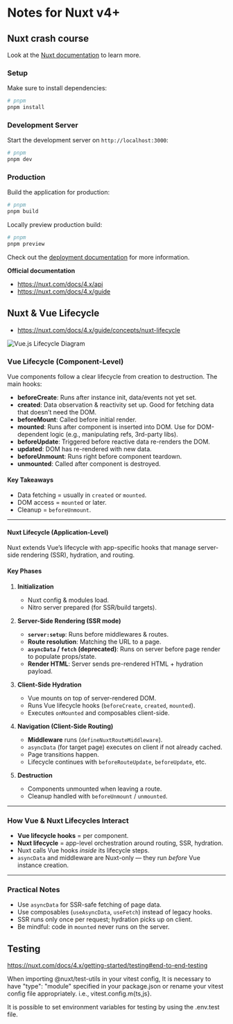 # Notes for Nuxt v4+

## Nuxt crash course

Look at the [Nuxt documentation](https://nuxt.com/docs/getting-started/introduction) to learn more.

### Setup

Make sure to install dependencies:

```bash
# pnpm
pnpm install
```

### Development Server

Start the development server on `http://localhost:3000`:

```bash
# pnpm
pnpm dev
```

### Production

Build the application for production:

```bash
# pnpm
pnpm build
```

Locally preview production build:

```bash
# pnpm
pnpm preview
```

Check out the [deployment documentation](https://nuxt.com/docs/getting-started/deployment) for more information.

**Official documentation**

- https://nuxt.com/docs/4.x/api
- https://nuxt.com/docs/4.x/guide

## Nuxt & Vue Lifecycle

- https://nuxt.com/docs/4.x/guide/concepts/nuxt-lifecycle

![Vue.js Lifecycle Diagram](https://vuejs.org/assets/lifecycle.MuZLBFAS.png)

### Vue Lifecycle (Component-Level)

Vue components follow a clear lifecycle from creation to destruction. The main hooks:

- **beforeCreate**: Runs after instance init, data/events not yet set.
- **created**: Data observation & reactivity set up. Good for fetching data that doesn’t need the DOM.
- **beforeMount**: Called before initial render.
- **mounted**: Runs after component is inserted into DOM. Use for DOM-dependent logic (e.g., manipulating refs, 3rd-party libs).
- **beforeUpdate**: Triggered before reactive data re-renders the DOM.
- **updated**: DOM has re-rendered with new data.
- **beforeUnmount**: Runs right before component teardown.
- **unmounted**: Called after component is destroyed.

#### Key Takeaways

- Data fetching = usually in `created` or `mounted`.
- DOM access = `mounted` or later.
- Cleanup = `beforeUnmount`.

---

#### Nuxt Lifecycle (Application-Level)

Nuxt extends Vue’s lifecycle with app-specific hooks that manage server-side rendering (SSR), hydration, and routing.

#### Key Phases

1. **Initialization**
   - Nuxt config & modules load.
   - Nitro server prepared (for SSR/build targets).

2. **Server-Side Rendering (SSR mode)**
   - **`server:setup`**: Runs before middlewares & routes.
   - **Route resolution**: Matching the URL to a page.
   - **`asyncData` / `fetch` (deprecated)**: Runs on server before page render to populate props/state.
   - **Render HTML**: Server sends pre-rendered HTML + hydration payload.

3. **Client-Side Hydration**
   - Vue mounts on top of server-rendered DOM.
   - Runs Vue lifecycle hooks (`beforeCreate`, `created`, `mounted`).
   - Executes `onMounted` and composables client-side.

4. **Navigation (Client-Side Routing)**
   - **Middleware** runs (`defineNuxtRouteMiddleware`).
   - `asyncData` (for target page) executes on client if not already cached.
   - Page transitions happen.
   - Lifecycle continues with `beforeRouteUpdate`, `beforeUpdate`, etc.

5. **Destruction**
   - Components unmounted when leaving a route.
   - Cleanup handled with `beforeUnmount` / `unmounted`.

---

### How Vue & Nuxt Lifecycles Interact

- **Vue lifecycle hooks** = per component.
- **Nuxt lifecycle** = app-level orchestration around routing, SSR, hydration.
- Nuxt calls Vue hooks _inside_ its lifecycle steps.
- `asyncData` and middleware are Nuxt-only — they run _before_ Vue instance creation.

---

### Practical Notes

- Use `asyncData` for SSR-safe fetching of page data.
- Use composables (`useAsyncData`, `useFetch`) instead of legacy hooks.
- SSR runs only once per request; hydration picks up on client.
- Be mindful: code in `mounted` never runs on the server.

## Testing

https://nuxt.com/docs/4.x/getting-started/testing#end-to-end-testing

When importing @nuxt/test-utils in your vitest config, It is necessary to have "type": "module" specified in your package.json or rename your vitest config file appropriately.
i.e., vitest.config.m{ts,js}.

It is possible to set environment variables for testing by using the .env.test file.
